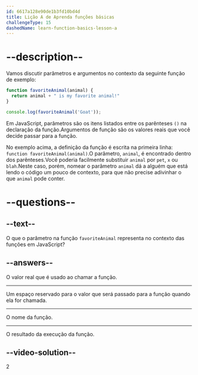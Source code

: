 ```yaml
---
id: 6617a128e90de1b3fd10bd4d
title: Lição A de Aprenda funções básicas
challengeType: 15
dashedName: learn-function-basics-lesson-a
---
```


# --description--

Vamos discutir parâmetros e argumentos no contexto da seguinte função de exemplo:

```js
function favoriteAnimal(animal) {
  return animal + " is my favorite animal!"
}

console.log(favoriteAnimal('Goat'));
```

Em JavaScript, parâmetros são os itens listados entre os parênteses `()` na declaração da função.Argumentos de função são os valores reais que você decide passar para a função.

No exemplo acima, a definição da função é escrita na primeira linha: `function favoriteAnimal(animal)`.O parâmetro, `animal`, é encontrado dentro dos parênteses.Você poderia facilmente substituir `animal` por `pet`, `x` ou `blah`.Neste caso, porém, nomear o parâmetro `animal` dá a alguém que está lendo o código um pouco de contexto, para que não precise adivinhar o que `animal` pode conter.

# --questions--

## --text--

O que o parâmetro na função `favoriteAnimal` representa no contexto das funções em JavaScript?

## --answers--

O valor real que é usado ao chamar a função.

---

Um espaço reservado para o valor que será passado para a função quando ela for chamada.

---

O nome da função.

---

O resultado da execução da função.

## --video-solution--

2
